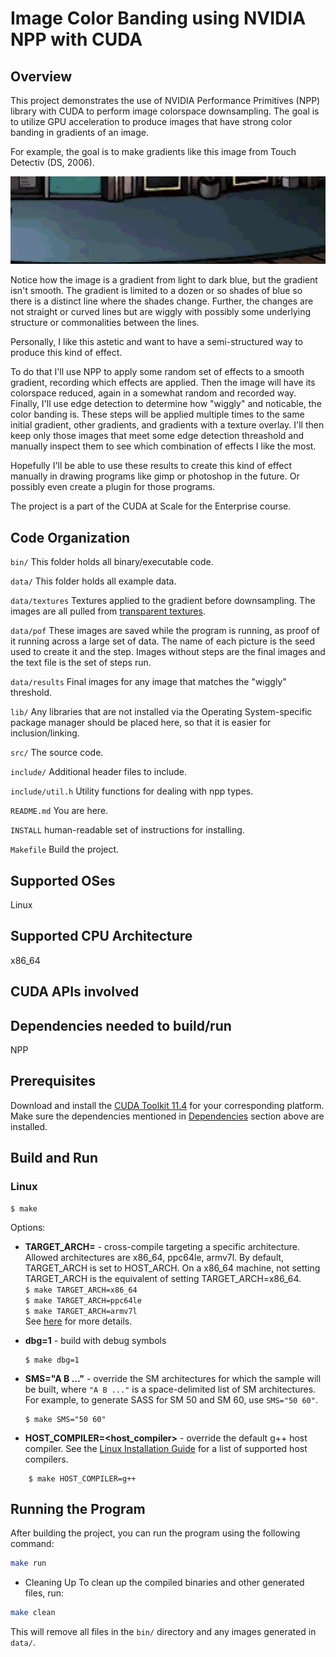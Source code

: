 # Image Color Banding using NVIDIA NPP with CUDA

## Overview

This project demonstrates the use of NVIDIA Performance Primitives (NPP) library with CUDA to perform image colorspace downsampling.
The goal is to utilize GPU acceleration to produce images that have strong color banding in gradients of an image.

For example, the goal is to make gradients like this image from Touch Detectiv (DS, 2006).


![](assets/example_color_banding.png)


Notice how the image is a gradient from light to dark blue, but the gradient isn't smooth.
The gradient is limited to a dozen or so shades of blue so there is a distinct line where the shades change.
Further, the changes are not straight or curved lines but are wiggly with possibly some underlying structure or commonalities between the lines.

Personally, I like this astetic and want to have a semi-structured way to produce this kind of effect.

To do that I'll use NPP to apply some random set of effects to a smooth gradient, recording which effects are applied.
Then the image will have its colorspace reduced, again in a somewhat random and recorded way.
Finally, I'll use edge detection to determine how "wiggly" and noticable, the color banding is.
These steps will be applied multiple times to the same initial gradient, other gradients, and gradients with a texture overlay.
I'll then keep only those images that meet some edge detection threashold and manually inspect them to see which combination of effects I like the most.

Hopefully I'll be able to use these results to create this kind of effect manually in drawing programs like gimp or photoshop in the future.
Or possibly even create a plugin for those programs.

The project is a part of the CUDA at Scale for the Enterprise course.

## Code Organization

```bin/```
This folder holds all binary/executable code.

```data/```
This folder holds all example data.

```data/textures```
Textures applied to the gradient before downsampling.
The images are all pulled from [transparent textures](https://www.transparenttextures.com/).

```data/pof```
These images are saved while the program is running, as proof of it running across a large set of data.
The name of each picture is the seed used to create it and the step.
Images without steps are the final images and the text file is the set of steps run.

```data/results```
Final images for any image that matches the "wiggly" threshold.

```lib/```
Any libraries that are not installed via the Operating System-specific package manager should be placed here, so that it is easier for inclusion/linking.

```src/```
The source code.

```include/```
Additional header files to include.

```include/util.h```
Utility functions for dealing with npp types.

```README.md```
You are here.

```INSTALL```
human-readable set of instructions for installing.

```Makefile```
Build the project.

## Supported OSes

Linux

## Supported CPU Architecture

x86_64

## CUDA APIs involved

## Dependencies needed to build/run
NPP

## Prerequisites

Download and install the [CUDA Toolkit 11.4](https://developer.nvidia.com/cuda-downloads) for your corresponding platform.
Make sure the dependencies mentioned in [Dependencies]() section above are installed.

## Build and Run

### Linux
```
$ make
```

Options:
*  **TARGET_ARCH=<arch>** - cross-compile targeting a specific architecture. Allowed architectures are x86_64, ppc64le, armv7l.
    By default, TARGET_ARCH is set to HOST_ARCH. On a x86_64 machine, not setting TARGET_ARCH is the equivalent of setting TARGET_ARCH=x86_64.<br/>
`$ make TARGET_ARCH=x86_64` <br/> `$ make TARGET_ARCH=ppc64le` <br/> `$ make TARGET_ARCH=armv7l` <br/>
    See [here](http://docs.nvidia.com/cuda/cuda-samples/index.html#cross-samples) for more details.
*   **dbg=1** - build with debug symbols
    ```
    $ make dbg=1
    ```
*   **SMS="A B ..."** - override the SM architectures for which the sample will be built, where `"A B ..."` is a space-delimited list of SM architectures. For example, to generate SASS for SM 50 and SM 60, use `SMS="50 60"`.
    ```
    $ make SMS="50 60"
    ```

*  **HOST_COMPILER=<host_compiler>** - override the default g++ host compiler. See the [Linux Installation Guide](http://docs.nvidia.com/cuda/cuda-installation-guide-linux/index.html#system-requirements) for a list of supported host compilers.
```
    $ make HOST_COMPILER=g++
```


## Running the Program
After building the project, you can run the program using the following command:

```bash
make run
```
- Cleaning Up
To clean up the compiled binaries and other generated files, run:


```bash
make clean
```

This will remove all files in the `bin/` directory and any images generated in `data/`.
